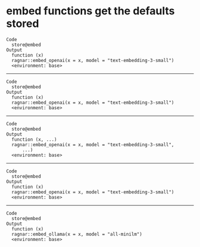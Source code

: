# embed functions get the defaults stored

    Code
      store@embed
    Output
      function (x) 
      ragnar::embed_openai(x = x, model = "text-embedding-3-small")
      <environment: base>

---

    Code
      store@embed
    Output
      function (x) 
      ragnar::embed_openai(x = x, model = "text-embedding-3-small")
      <environment: base>

---

    Code
      store@embed
    Output
      function (x, ...) 
      ragnar::embed_openai(x = x, model = "text-embedding-3-small", 
          ...)
      <environment: base>

---

    Code
      store@embed
    Output
      function (x) 
      ragnar::embed_openai(x = x, model = "text-embedding-3-small")
      <environment: base>

---

    Code
      store@embed
    Output
      function (x) 
      ragnar::embed_ollama(x = x, model = "all-minilm")
      <environment: base>

